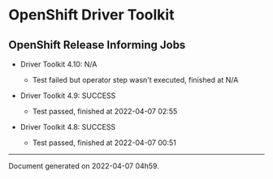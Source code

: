 
OpenShift Driver Toolkit
========================

OpenShift Release Informing Jobs
--------------------------------



* Driver Toolkit 4.10: N/A
  - Test failed but operator step wasn't executed, finished at N/A



* Driver Toolkit 4.9: SUCCESS
  - Test passed, finished at 2022-04-07 02:55



* Driver Toolkit 4.8: SUCCESS
  - Test passed, finished at 2022-04-07 00:51

---
Document generated on 2022-04-07 04h59.
